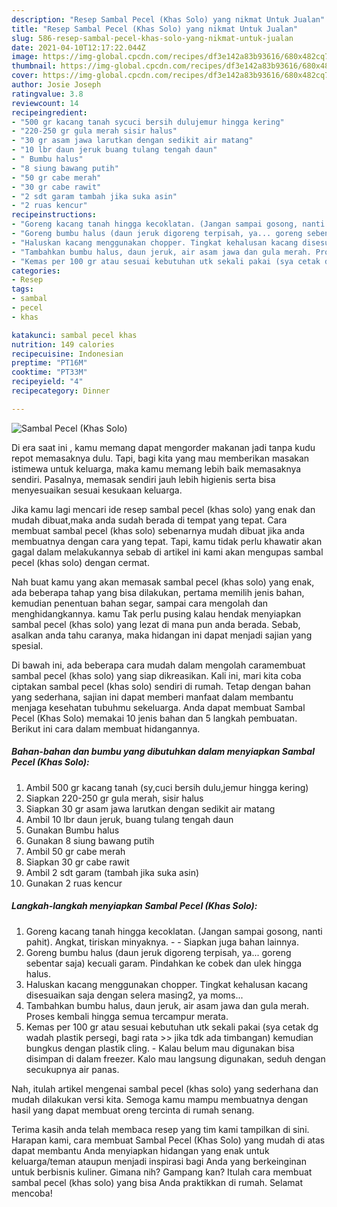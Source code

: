 ```yaml
---
description: "Resep Sambal Pecel (Khas Solo) yang nikmat Untuk Jualan"
title: "Resep Sambal Pecel (Khas Solo) yang nikmat Untuk Jualan"
slug: 586-resep-sambal-pecel-khas-solo-yang-nikmat-untuk-jualan
date: 2021-04-10T12:17:22.044Z
image: https://img-global.cpcdn.com/recipes/df3e142a83b93616/680x482cq70/sambal-pecel-khas-solo-foto-resep-utama.jpg
thumbnail: https://img-global.cpcdn.com/recipes/df3e142a83b93616/680x482cq70/sambal-pecel-khas-solo-foto-resep-utama.jpg
cover: https://img-global.cpcdn.com/recipes/df3e142a83b93616/680x482cq70/sambal-pecel-khas-solo-foto-resep-utama.jpg
author: Josie Joseph
ratingvalue: 3.8
reviewcount: 14
recipeingredient:
- "500 gr kacang tanah sycuci bersih dulujemur hingga kering"
- "220-250 gr gula merah sisir halus"
- "30 gr asam jawa larutkan dengan sedikit air matang"
- "10 lbr daun jeruk buang tulang tengah daun"
- " Bumbu halus"
- "8 siung bawang putih"
- "50 gr cabe merah"
- "30 gr cabe rawit"
- "2 sdt garam tambah jika suka asin"
- "2 ruas kencur"
recipeinstructions:
- "Goreng kacang tanah hingga kecoklatan. (Jangan sampai gosong, nanti pahit). Angkat, tiriskan minyaknya.  Siapkan juga bahan lainnya."
- "Goreng bumbu halus (daun jeruk digoreng terpisah, ya... goreng sebentar saja) kecuali garam. Pindahkan ke cobek dan ulek hingga halus."
- "Haluskan kacang menggunakan chopper. Tingkat kehalusan kacang disesuaikan saja dengan selera masing2, ya moms..."
- "Tambahkan bumbu halus, daun jeruk, air asam jawa dan gula merah. Proses kembali hingga semua tercampur merata."
- "Kemas per 100 gr atau sesuai kebutuhan utk sekali pakai (sya cetak dg wadah plastik persegi, bagi rata &gt;&gt; jika tdk ada timbangan) kemudian bungkus dengan plastik cling.  Kalau belum mau digunakan bisa disimpan di dalam freezer. Kalo mau langsung digunakan, seduh dengan secukupnya air panas."
categories:
- Resep
tags:
- sambal
- pecel
- khas

katakunci: sambal pecel khas 
nutrition: 149 calories
recipecuisine: Indonesian
preptime: "PT16M"
cooktime: "PT33M"
recipeyield: "4"
recipecategory: Dinner

---
```



![Sambal Pecel (Khas Solo)](https://img-global.cpcdn.com/recipes/df3e142a83b93616/680x482cq70/sambal-pecel-khas-solo-foto-resep-utama.jpg)

Di era  saat ini , kamu memang dapat mengorder makanan jadi tanpa kudu repot memasaknya dulu. Tapi, bagi kita yang mau memberikan masakan istimewa untuk keluarga, maka kamu memang lebih baik memasaknya sendiri. Pasalnya, memasak sendiri jauh lebih higienis serta bisa menyesuaikan sesuai kesukaan keluarga.

Jika kamu lagi mencari ide resep sambal pecel (khas solo) yang enak dan mudah dibuat,maka anda sudah berada di tempat yang tepat. Cara membuat sambal pecel (khas solo)  sebenarnya mudah dibuat jika anda membuatnya dengan cara yang tepat. Tapi, kamu tidak perlu khawatir akan gagal dalam melakukannya 
sebab di artikel ini kami akan mengupas sambal pecel (khas solo) dengan cermat.  



Nah buat kamu yang akan memasak sambal pecel (khas solo) yang enak, ada beberapa tahap yang bisa dilakukan, pertama memilih jenis bahan, kemudian penentuan bahan segar, sampai cara mengolah dan menghidangkannya. kamu Tak perlu pusing kalau hendak menyiapkan sambal pecel (khas solo) yang lezat di mana pun anda berada. Sebab, asalkan anda  tahu caranya, maka hidangan ini dapat menjadi sajian yang spesial.

Di bawah ini, ada beberapa cara mudah dalam mengolah caramembuat sambal pecel (khas solo) yang siap dikreasikan. Kali ini, mari kita coba ciptakan sambal pecel (khas solo) sendiri di rumah. Tetap dengan bahan yang sederhana, sajian ini dapat memberi manfaat dalam membantu menjaga kesehatan tubuhmu sekeluarga. Anda dapat membuat Sambal Pecel (Khas Solo) memakai 10 jenis bahan dan 5 langkah pembuatan. Berikut ini cara dalam membuat hidangannya.

<!--inarticleads1-->

##### Bahan-bahan dan bumbu yang dibutuhkan dalam menyiapkan Sambal Pecel (Khas Solo):

1. Ambil 500 gr kacang tanah (sy,cuci bersih dulu,jemur hingga kering)
1. Siapkan 220-250 gr gula merah, sisir halus
1. Siapkan 30 gr asam jawa larutkan dengan sedikit air matang
1. Ambil 10 lbr daun jeruk, buang tulang tengah daun
1. Gunakan  Bumbu halus
1. Gunakan 8 siung bawang putih
1. Ambil 50 gr cabe merah
1. Siapkan 30 gr cabe rawit
1. Ambil 2 sdt garam (tambah jika suka asin)
1. Gunakan 2 ruas kencur




<!--inarticleads2-->

##### Langkah-langkah menyiapkan Sambal Pecel (Khas Solo):

1. Goreng kacang tanah hingga kecoklatan. (Jangan sampai gosong, nanti pahit). Angkat, tiriskan minyaknya. -  - Siapkan juga bahan lainnya.
1. Goreng bumbu halus (daun jeruk digoreng terpisah, ya... goreng sebentar saja) kecuali garam. Pindahkan ke cobek dan ulek hingga halus.
1. Haluskan kacang menggunakan chopper. Tingkat kehalusan kacang disesuaikan saja dengan selera masing2, ya moms...
1. Tambahkan bumbu halus, daun jeruk, air asam jawa dan gula merah. Proses kembali hingga semua tercampur merata.
1. Kemas per 100 gr atau sesuai kebutuhan utk sekali pakai (sya cetak dg wadah plastik persegi, bagi rata &gt;&gt; jika tdk ada timbangan) kemudian bungkus dengan plastik cling.  - Kalau belum mau digunakan bisa disimpan di dalam freezer. Kalo mau langsung digunakan, seduh dengan secukupnya air panas.




Nah, itulah artikel mengenai  sambal pecel (khas solo)  yang sederhana dan mudah dilakukan versi kita. Semoga kamu mampu membuatnya dengan hasil yang dapat membuat oreng tercinta di rumah senang. 

Terima kasih anda telah membaca resep yang tim kami tampilkan di sini. Harapan kami, cara membuat  Sambal Pecel (Khas Solo) yang mudah di atas dapat membantu Anda menyiapkan hidangan yang enak untuk keluarga/teman ataupun menjadi inspirasi bagi Anda yang berkeinginan untuk berbisnis kuliner. Gimana nih? Gampang kan? Itulah cara membuat sambal pecel (khas solo) yang bisa Anda praktikkan di rumah. Selamat mencoba!

